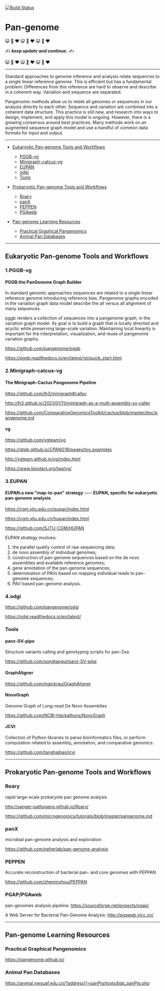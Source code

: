 [![Build Status](https://travis-ci.org/lh3/minigraph.svg?branch=master)](https://travis-ci.org/lh3/minigraph)
# Pan-genome

:smiley_cat: :dash: :heart: :smiley_cat: :dash: :heart: :smiley_cat: :dash: :heart:

:writing_hand: ***keep update and continue.*** :writing_hand:

:smiley_cat: :dash: :heart: :smiley_cat: :dash: :heart: :smiley_cat: :dash: :heart:

****
Standard approaches to genome inference and analysis relate sequences to a single linear reference genome. This is efficient but has a fundamental problem: Differences from this reference are hard to observe and describe in a coherent way. Variation and sequence are separated.

Pangenomic methods allow us to relate all genomes or sequences in our analysis directly to each other. Sequence and variation are combined into a coherent data structure. This practice is still new, and research into ways to design, implement, and apply this model is ongoing. However, there is a growing consensus around best practices. Many methods work on an augmented sequence graph model and use a handful of common data formats for input and output.
****

- [Eukaryotic Pan-genome Tools and Workflows](#1)
  - [PGGB-vg](#1.1)
  - [Minigraph-catcus-vg](#1.2)
  - [EUPAN](#1.3)
  - [odgi](#1.4)
  - [Tools](#1.5)
- [Prokaryotic Pan-genome Tools and Workflows](#2)
  - [Roary](#2.1)
  - [panX](#2.2)
  - [PEPPEN](#2.3)
  - [PGAweb](#2.4)

- [Pan-genome Learning Resources](#3)
  - [Practical Graphical Pangenomics](#3.1)
  - [Animal Pan Databases](#3.2)


****
## <a name="1"></a>Eukaryotic Pan-genome Tools and Workflows
### <a name="1.1"></a>1.PGGB-vg
#### PGGB:the PanGenome Graph Builder
In standard genomic approaches sequences are related to a single linear reference genome introducing reference bias. Pangenome graphs encoded in the variation graph data model describe the all versus all alignment of many sequences.

pggb renders a collection of sequences into a pangenome graph, in the variation graph model. Its goal is to build a graph that is locally directed and acyclic while preserving large-scale variation. Maintaining local linearity is important for the interpretation, visualization, and reuse of pangenome variation graphs.

https://github.com/pangenome/pggb

https://pggb.readthedocs.io/en/latest/rst/quick_start.html

### <a name="1.2"></a>2.Minigraph-catcus-vg

#### The Minigraph-Cactus Pangenome Pipeline
https://github.com/lh3/minigraph#callsv

http://lh3.github.io/2021/01/11/minigraph-as-a-multi-assembly-sv-caller

https://github.com/ComparativeGenomicsToolkit/cactus/blob/master/doc/pangenome.md

#### vg
https://github.com/vgteam/vg

https://gtpb.github.io/CPANG18/pages/toy_examples

http://vgteam.github.io/vg/index.html

https://www.biostars.org/tag/vg/

### <a name="1.3"></a>3.EUPAN
#### EUPAN:a new "map-to-pan" strategy ---- EUPAN, specific for eukaryotic pan-genome analysis.
https://cgm.sjtu.edu.cn/eupan/index.html

https://cgm.sjtu.edu.cn/hupan/index.html

https://github.com/SJTU-CGM/HUPAN

EUPAN strategy involves:
1. the parallel quality control of raw sequencing data;
2. de novo assembly of individual genomes;
3. construction of pan-genome sequences based on the de novo assemblies and available reference genomes;
4. gene annotation of the pan-genome sequences;
5. determination of PAVs based on mapping individual reads to pan-genome sequences;
6. PAV-based pan-genome analysis.

### <a name="1.4"></a>4.odgi
https://github.com/pangenome/odgi

https://odgi.readthedocs.io/en/latest/

### <a name="1.5"></a>Tools
#### panz-SV-pipe
Structure variants calling and genotyping scripts for pan-Zea.

https://github.com/songtaogui/panz-SV-pipe

#### GraphAligner
https://github.com/maickrau/GraphAligner

#### NovoGraph
Genome Graph of Long-read De Novo Assemblies

https://github.com/NCBI-Hackathons/NovoGraph

#### JCVI
Collection of Python libraries to parse bioinformatics files, or perform computation related to assembly, annotation, and comparative genomics.

https://github.com/tanghaibao/jcvi  



***
## <a name="2"></a>Prokaryotic Pan-genome Tools and Workflows
### <a name="2.1"></a>Roary
rapid large-scale prokaryote pan genome analysis

http://sanger-pathogens.github.io/Roary/

https://github.com/microgenomics/tutorials/blob/master/pangenome.md

### <a name="2.2"></a>panX
microbial pan-genome analysis and exploration

https://github.com/neherlab/pan-genome-analysis

### <a name="2.3"></a>PEPPEN
Accurate reconstruction of bacterial pan- and core genomes with PEPPAN

https://github.com/zheminzhou/PEPPAN

### <a name="2.4"></a>PGAP/PGAweb
pan-genomes analysis pipeline: https://sourceforge.net/projects/pgap/

A Web Server for Bacterial Pan-Genome Analysis: http://pgaweb.vlcc.cn/



****
## <a name="3"></a>Pan-genome Learning Resources

### <a name="3.1"></a>Practical Graphical Pangenomics
https://pangenome.github.io/

### <a name="3.2"></a>Animal Pan Databases
https://animal.nwsuaf.edu.cn/?address[]=panPig/tools/blat_panPig.php

